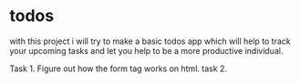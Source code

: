# todos


with this project i will try to make a basic todos app which will help to track your upcoming tasks and let you help to be a more productive individual.

Task 1. Figure out how the form tag works on html.
task 2. 